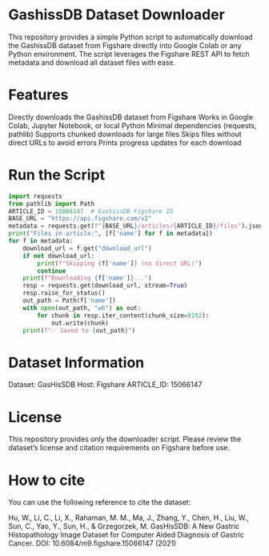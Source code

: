 # GashissDB Dataset Downloader

This repository provides a simple Python script to automatically download the GashissDB dataset from Figshare directly into Google Colab or any Python environment.
The script leverages the Figshare REST API to fetch metadata and download all dataset files with ease.

# Features

Directly downloads the GashissDB dataset from Figshare
Works in Google Colab, Jupyter Notebook, or local Python
Minimal dependencies (requests, pathlib)
Supports chunked downloads for large files
Skips files without direct URLs to avoid errors
Prints progress updates for each download

# Run the Script
```python
import requests
from pathlib import Path
ARTICLE_ID = 15066147  # GashissDB Figshare ID
BASE_URL = "https://api.figshare.com/v2"
metadata = requests.get(f"{BASE_URL}/articles/{ARTICLE_ID}/files").json()
print("Files in article:", [f['name'] for f in metadata])
for f in metadata:
    download_url = f.get("download_url")
    if not download_url:
        print(f"Skipping {f['name']} (no direct URL)")
        continue
    print(f"Downloading {f['name']}...")
    resp = requests.get(download_url, stream=True)
    resp.raise_for_status()
    out_path = Path(f['name'])
    with open(out_path, "wb") as out:
        for chunk in resp.iter_content(chunk_size=8192):
            out.write(chunk)
    print(f"✅ Saved to {out_path}")
```
# Dataset Information
Dataset: GasHisSDB
Host: Figshare
ARTICLE_ID: 15066147

# License
This repository provides only the downloader script.
Please review the dataset’s license and citation requirements on Figshare before use.

# How to cite

You can use the following reference to cite the dataset:

Hu, W., Li, C., Li, X., Rahaman, M. M., Ma, J., Zhang, Y., Chen, H., Liu, W., Sun, C., Yao, Y., Sun, H., & Grzegorzek, M. GasHisSDB: A New Gastric Histopathology Image Dataset for Computer Aided Diagnosis of Gastric Cancer. DOI: 10.6084/m9.figshare.15066147 (2021)

